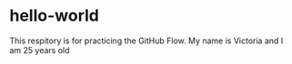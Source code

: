 # hello-world
This respitory is for practicing the GitHub Flow.
My name is Victoria and I am 25 years old
